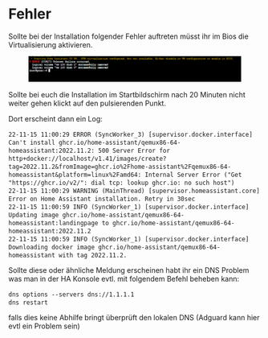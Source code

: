 # Fehler

Sollte bei der Installation folgender Fehler auftreten müsst ihr im Bios die Virtualisierung aktivieren.

<figure><img src="../../../.gitbook/assets/image (8) (3).png" alt=""><figcaption></figcaption></figure>

Sollte bei euch die Installation im Startbildschirm nach 20 Minuten nicht weiter gehen klickt auf den pulsierenden Punkt.

Dort erscheint dann ein Log:

```
22-11-15 11:00:29 ERROR (SyncWorker_3) [supervisor.docker.interface] Can't install ghcr.io/home-assistant/qemux86-64-homeassistant:2022.11.2: 500 Server Error for http+docker://localhost/v1.41/images/create?tag=2022.11.2&fromImage=ghcr.io%2Fhome-assistant%2Fqemux86-64-homeassistant&platform=linux%2Famd64: Internal Server Error ("Get "https://ghcr.io/v2/": dial tcp: lookup ghcr.io: no such host")
22-11-15 11:00:29 WARNING (MainThread) [supervisor.homeassistant.core] Error on Home Assistant installation. Retry in 30sec
22-11-15 11:00:59 INFO (SyncWorker_1) [supervisor.docker.interface] Updating image ghcr.io/home-assistant/qemux86-64-homeassistant:landingpage to ghcr.io/home-assistant/qemux86-64-homeassistant:2022.11.2
22-11-15 11:00:59 INFO (SyncWorker_1) [supervisor.docker.interface] Downloading docker image ghcr.io/home-assistant/qemux86-64-homeassistant with tag 2022.11.2.
```

Sollte diese oder ähnliche Meldung erscheinen habt ihr ein DNS Problem was man in der HA Konsole evtl. mit folgendem Befehl beheben kann:

```
dns options --servers dns://1.1.1.1
dns restart
```

falls dies keine Abhilfe bringt überprüft den lokalen DNS (Adguard kann hier evtl ein Problem sein)
